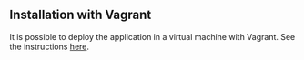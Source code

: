 Installation with Vagrant
-------------------------

It is possible to deploy the application in a virtual machine with Vagrant.
See the instructions [here](https://github.com/CASES-LU/MonarcAppFO-vagrant).

